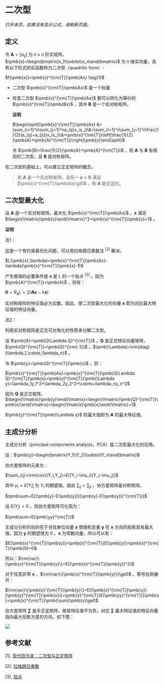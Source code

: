 # 二次型

*打开本页，如果没有显示公式，请刷新页面。*

## 定义

令 $\pmb{A}=[a_{ij}]$ 为 $n\times n$ 阶实矩阵，$\pmb{x}=\begin{bmatrix}x_1\\\vdots\\x_n\end{bmatrix}$ 为 $n$ 维实向量，具有以下形式的实函数称为二次型（quadritic form）:

$f(\pmb{x})=\pmb{x}^{\rm{T}}\pmb{Ax} \tag{1}$

- 二次型 $\pmb{x}^{\rm{T}}\pmb{Ax}$ 是一个标量

- 任意二次型 $\pmb{x}^{\rm{T}}\pmb{Ax}$ 都可以转化为等价的 $\pmb{x}^{\rm{T}}\pmb{Bx}$ ，其中 $\pmb{B}$ 是一个实对称矩阵。

  **证明**

  $\begin{split}\pmb{x}^{\rm{T}}\pmb{Ax} &= \sum_{i=1}^n\sum_{j=1}^na_{ij}x_ix_j\\&=\sum_{i=1}^n\sum_{j=1}^n\frac{1}{2}(a_{ij}+a_{ji})x_ix_j\\&=\pmb{x}^{\rm{T}}\left[\frac{1}{2}(\pmb{A}+\pmb{A}^{\rm{T}})\right]\pmb{x}\end{split}$

  令 $\pmb{B}=\frac{1}{2}(\pmb{A}+\pmb{A}^{\rm{T}})$ ，则 $\pmb{A}$ 与 $\pmb{B}$ 有相同的二次型，且 $\pmb{B}$ 是对称矩阵。

在二次型的基础上，可以建立正定矩阵的概念。

> 若 $\pmb{A}$ 是一个实对称矩阵，且任一 $\pmb{x}\ne\pmb{0}$ 满足 $\pmb{x}^{\rm{T}}\pmb{Ax}\gt0$ ，称 $\pmb{A}$ 是正定的。

## 二次型最大化

设 $\pmb{A}$ 是一个实对称矩阵，最大化 $\pmb{x}^{\rm{T}}\pmb{Ax}$ ，$\pmb{x}$ 满足 $\begin{Vmatrix}\pmb{x}\end{Vmatrix}^2=\pmb{x}^{\rm{T}}\pmb{x}=1$ 。

**证明**

法1：

这是一个有约束最优化问题，可以用拉格朗日乘数法 $^{[2]}$ 解决。

$L(\pmb{x},\lambda)=\pmb{x}^{\rm{T}}\pmb{Ax}-\lambda(\pmb{x}^{\rm{T}}\pmb{x}-1)$

产生极值的必要条件是 $\pmb{x}$ 是 $L$ 的一个驻点 $^{[3]}$ 。因为 $\pmb{A}^{\rm{T}}=\pmb{A}$ ，则有：

$\pmb{0}=\nabla_{\pmb{x}}L = 2(\pmb{Ax}-\lambda\pmb{x})$

实对称矩阵的特征值必为实数，因此，使二次型最大化的向量 $\pmb{x}$ 即为对应最大特征值的特征向量。

法2：

利用实对称矩阵是正交可对角化的性质来分解二次型。

设 $\pmb{A}=\pmb{Q\Lambda Q}^{\rm{T}}$ ，$\pmb{Q}$ 是正交特征向量矩阵，$\pmb{Q}^{\rm{T}}=\pmb{Q}^{\rm{-1}}$ ，$\pmb{\Lambda}=\rm{diag}(\lambda_1,\cdots,\lambda_n)$ 。

令 $\pmb{y}=\pmb{Q}^{\rm{T}}\pmb{x}$ ，则：

$\pmb{x}^{\rm{T}}\pmb{Ax}=\pmb{x}^{\rm{T}}\pmb{Q\Lambda Q}^{\rm{T}}\pmb{x}=\pmb{y}^{\rm{T}}\pmb{\Lambda y}=\lambda_1y_1^2+\lambda_2y_2^2+\cdots+\lambda_ny_n^2$

因为 $\pmb{Q}$ 是正交矩阵，$\begin{Vmatrix}\pmb{y}\end{Vmatrix}=\begin{Vmatrix}\pmb{Q}^{\rm{T}}\pmb{x}\end{Vmatrix}=\begin{Vmatrix}\pmb{x}\end{Vmatrix}=1$

$\pmb{y}^{\rm{T}}\pmb{\Lambda y}$ 的最大值即为 $\pmb{A}$ 的最大特征值。

## 主成分分析

主成分分析（principal components analysis，PCA）是二次型最大化的应用。

设：$\pmb{y}=\begin{bmatrix}Y_1\\Y_2\\\vdots\\Y_n\end{bmatrix}$

协方差矩阵的元素为：

$\sum_{ij}=\rm{cov}(Y_i,Y_j)=E[(Y_i-\mu_i)(Y_j-\mu_j)]$

其中 $\mu_i=E[Y_i]$ 为 $Y_i$ 的期望值。因此 $\sum_{ij}=\sum_{ji}$ ，协方差矩阵是对称矩阵。

$\pmb\sum=E[(\pmb{y}-E(\pmb{y}))(\pmb{y}-E(\pmb{y}))^{\rm{T}}]$

设 $E(Y_i)=0$ ，则协方差矩阵可化简为：

$\pmb\sum=E[\pmb{yy}^\rm{T}]$

主成分分析的目的在于寻找单位向量 $\pmb{x}$ 使随机变量 $\pmb{y}$ 在 $\pmb{x}$ 方向的投影具有最大值。因为 $\pmb{y}$ 的期望值为 $0$ ，$\pmb{x}$ 为常数向量，所以可以有：

$E[\pmb{x}^{\rm{T}}\pmb{y}]=\pmb{x}^{\rm{T}}E[\pmb{y}]=\pmb{x}^{\rm{T}}\pmb{0}=0$

所以：$\rm{var}\{\pmb{x}^{\rm{T}}\pmb{y}\}=E[(\pmb{x}^{\rm{T}}\pmb{y})^2]$

对于任意非零 $\pmb{x}$ ，$\rm{var}\{\pmb{x}^{\rm{T}}\pmb{y}\}\ge0$ 。等号右侧展开：

$\rm{var}\{\pmb{x}^{\rm{T}}\pmb{y}\}=E[(\pmb{x}^{\rm{T}}\pmb{y})(\pmb{y}^{\rm{T}}\pmb{x})]=\pmb{x}^{\rm{T}}E[\pmb{yy}^{\rm{T}}]\pmb{x}=\pmb{x}^{\rm{T}}\pmb{\sum}\pmb{x}\ge0$

协方差矩阵 $\pmb\sum$ 是半正定矩阵，故其特征值不为负，对应 $\pmb\sum$ 最大特征值的特征向量指向最大投影方差的方向，如下图：

![](https://gitee.com/qiwsir/images/raw/master/2021-5-20/1621476572565-pca.png)

## 参考文献

[1]. [现代启示录：二次型与正定矩阵](https://ccjou.wordpress.com/2009/10/21/%e4%ba%8c%e6%ac%a1%e5%9e%8b%e8%88%87%e6%ad%a3%e5%ae%9a%e7%9f%a9%e9%99%a3/)

[2]. [拉格朗日乘数](./lagrangemulti.html)

[3]. [驻点](./optimization.html)